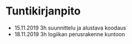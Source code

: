 # Tuntikirjanpito
- 15.11.2019 3h suunnittelu ja alustava koodaus
- 18.11.2019 3h logiikan perusrakenne kuntoon
